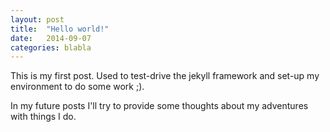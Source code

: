 ```yaml
---
layout: post
title:  "Hello world!"
date:   2014-09-07
categories: blabla
---
```

This is my first post. Used to test-drive the jekyll framework and set-up
my environment to do some work ;).

In my future posts I'll try to provide some thoughts about my adventures with things
I do.
